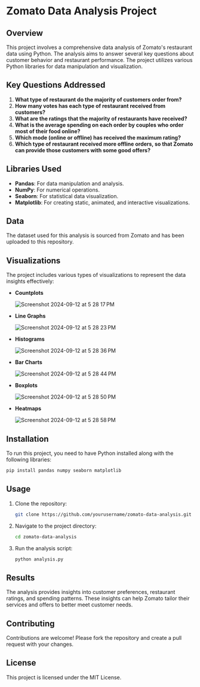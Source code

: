 
# Zomato Data Analysis Project

## Overview

This project involves a comprehensive data analysis of Zomato's restaurant data using Python. The analysis aims to answer several key questions about customer behavior and restaurant performance. The project utilizes various Python libraries for data manipulation and visualization.

## Key Questions Addressed

1. **What type of restaurant do the majority of customers order from?**
2. **How many votes has each type of restaurant received from customers?**
3. **What are the ratings that the majority of restaurants have received?**
4. **What is the average spending on each order by couples who order most of their food online?**
5. **Which mode (online or offline) has received the maximum rating?**
6. **Which type of restaurant received more offline orders, so that Zomato can provide those customers with some good offers?**

## Libraries Used

- **Pandas**: For data manipulation and analysis.
- **NumPy**: For numerical operations.
- **Seaborn**: For statistical data visualization.
- **Matplotlib**: For creating static, animated, and interactive visualizations.

## Data

The dataset used for this analysis is sourced from Zomato and has been uploaded to this repository.

## Visualizations

The project includes various types of visualizations to represent the data insights effectively:

- **Countplots**
  
  ![Screenshot 2024-09-12 at 5 28 17 PM](https://github.com/user-attachments/assets/a465a6f3-36f7-4a65-a355-e37fd052056d)

- **Line Graphs**
  
  ![Screenshot 2024-09-12 at 5 28 23 PM](https://github.com/user-attachments/assets/13b9de2a-2cc0-4a7d-bdf9-74f62e345faa)

- **Histograms**
  
  ![Screenshot 2024-09-12 at 5 28 36 PM](https://github.com/user-attachments/assets/872c2799-9553-48cc-8b45-40f070d2b504)

- **Bar Charts**
  
  ![Screenshot 2024-09-12 at 5 28 44 PM](https://github.com/user-attachments/assets/e71ca7ea-2c2a-4421-aa8d-6b32e1bc1f4d)

- **Boxplots**
  
  ![Screenshot 2024-09-12 at 5 28 50 PM](https://github.com/user-attachments/assets/7f3fb5cd-01d6-4e96-907b-2a80f3abad45)

- **Heatmaps**
  
  ![Screenshot 2024-09-12 at 5 28 58 PM](https://github.com/user-attachments/assets/2829c17a-e796-4f97-9821-c4de0d1d498b)

  

## Installation

To run this project, you need to have Python installed along with the following libraries:

```bash
pip install pandas numpy seaborn matplotlib
```

## Usage

1. Clone the repository:
    ```bash
    git clone https://github.com/yourusername/zomato-data-analysis.git
    ```
2. Navigate to the project directory:
    ```bash
    cd zomato-data-analysis
    ```
3. Run the analysis script:
    ```bash
    python analysis.py
    ```

## Results

The analysis provides insights into customer preferences, restaurant ratings, and spending patterns. These insights can help Zomato tailor their services and offers to better meet customer needs.

## Contributing

Contributions are welcome! Please fork the repository and create a pull request with your changes.

## License

This project is licensed under the MIT License.

